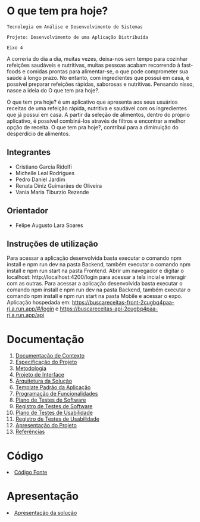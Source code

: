 # O que tem pra hoje?

`Tecnologia em Análise e Desenvolvimento de Sistemas`

`Projeto: Desenvolvimento de uma Aplicação Distribuída`

`Eixo 4`

A correria do dia a dia, muitas vezes, deixa-nos sem tempo para cozinhar refeições saudáveis e nutritivas, muitas pessoas acabam recorrendo à fast-foods e comidas prontas para alimentar-se, o que pode comprometer sua saúde à longo prazo. No entanto, com ingredientes que possui em casa, é possível preparar refeições rápidas, saborosas e nutritivas. Pensando nisso, nasce a ideia do O que tem pra hoje?.  

 
O que tem pra hoje? é um aplicativo que apresenta aos seus usuários receitas de uma refeição rápida, nutritiva e saudável com os ingredientes que já possui em casa. A partir da seleção de alimentos, dentro do próprio aplicativo, é possível combiná-los através de filtros e encontrar a melhor opção de receita. O que tem pra hoje?, contribui para a diminuição do desperdício de alimentos.

## Integrantes

- Cristiano Garcia Ridolfi
- Michelle Leal Rodrigues
- Pedro Daniel Jardim
- Renata Diniz Guimarães de Oliveira
- Vania Maria Tiburzio Rezende

## Orientador

* Felipe Augusto Lara Soares

## Instruções de utilização

Para acessar a aplicação desenvolvida basta executar o comando npm install e npm run dev na pasta Backend, também executar o comando npm install e npm run start na pasta Frontend. Abrir um navegador e digitar o localhost: http://localhost:4200/login para acessar a tela incial e interagir com as outras. Para acessar a aplicação desenvolvida basta executar o comando npm install e npm run dev na pasta Backend, também executar o comando npm install e npm run start na pasta Mobile e acessar o expo. Aplicação hospedada em: https://buscareceitas-front-2cugbq4paa-rj.a.run.app/#/login e https://buscareceitas-api-2cugbq4paa-rj.a.run.app/api

# Documentação

<ol>
<li><a href="docs/01-Documentação de Contexto.md"> Documentação de Contexto</a></li>
<li><a href="docs/02-Especificação do Projeto.md"> Especificação do Projeto</a></li>
<li><a href="docs/03-Metodologia.md"> Metodologia</a></li>
<li><a href="docs/04-Projeto de Interface.md"> Projeto de Interface</a></li>
<li><a href="docs/05-Arquitetura da Solução.md"> Arquitetura da Solução</a></li>
<li><a href="docs/06-Template Padrão da Aplicação.md"> Template Padrão da Aplicação</a></li>
<li><a href="docs/07-Programação de Funcionalidades.md"> Programação de Funcionalidades</a></li>
<li><a href="docs/08-Plano de Testes de Software.md"> Plano de Testes de Software</a></li>
<li><a href="docs/09-Registro de Testes de Software.md"> Registro de Testes de Software</a></li>
<li><a href="docs/10-Plano de Testes de Usabilidade.md"> Plano de Testes de Usabilidade</a></li>
<li><a href="docs/11-Registro de Testes de Usabilidade.md"> Registro de Testes de Usabilidade</a></li>
<li><a href="docs/12-Apresentação do Projeto.md"> Apresentação do Projeto</a></li>
<li><a href="docs/13-Referências.md"> Referências</a></li>
</ol>

# Código

<li><a href="src/README.md"> Código Fonte</a></li>

# Apresentação

<li><a href="presentation/README.md"> Apresentação da solução</a></li>
